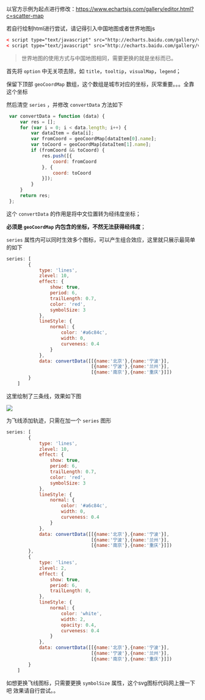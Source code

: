 
以官方示例为起点进行修改：<https://www.echartsjs.com/gallery/editor.html?c=scatter-map> 



若自行绘制html进行尝试，请记得引入中国地图或者世界地图js

```html
< script type="text/javascript" src="http://echarts.baidu.com/gallery/vendors/echarts/map/js/world.js"></script>
< script type="text/javascript" src="http://echarts.baidu.com/gallery/vendors/echarts/map/js/china.js"></script>
```

> 世界地图的使用方式与中国地图相同，需要更换的就是坐标而已。



首先将 `option` 中无关项去除，如 `title`，`tooltip`，`visualMap`，`legend`；

保留下顶部 `geoCoordMap` 数组，这个数组是城市对应的坐标，灰常重要。。。全靠这个坐标

然后清空  `series` ，并修改  `convertData` 方法如下

```javascript
 var convertData = function (data) {
     var res = [];
     for (var i = 0; i < data.length; i++) {
         var dataItem = data[i];
         var fromCoord = geoCoordMap[dataItem[0].name];
         var toCoord = geoCoordMap[dataItem[1].name];
         if (fromCoord && toCoord) {
             res.push([{
                 coord: fromCoord
             }, {
                 coord: toCoord
             }]);
         }
     }
     return res;
 };
```

这个 `convertData`  的作用是将中文位置转为经纬度坐标；

**必须是  `geoCoordMap` 内包含的坐标，不然无法获得经纬度**；



`series` 属性内可以同时生效多个图标，可以产生组合效应，这里就只展示最简单的如下

```javascript
series: [
        {
            type: 'lines',
            zlevel: 10,
            effect: {
                show: true,
                period: 6,
                trailLength: 0.7,
                color: 'red',
                symbolSize: 3
            },
            lineStyle: {
                normal: {
                    color: '#a6c84c',
                    width: 0,
                    curveness: 0.4
                }
            },
            data: convertData([[{name:'北京'},{name:'宁波'}],
                               [{name:'宁波'},{name:'兰州'}],
                               [{name:'南京'},{name:'重庆'}]])
        }
    ]
```

这里绘制了三条线，效果如下图

<img src="@/assets/blog/img/EChartsMapFlyLine1.png"/>

为飞线添加轨迹，只需在加一个 `series`  图形

```javascript
series: [
        {
            type: 'lines',
            zlevel: 10,
            effect: {
                show: true,
                period: 6,
                trailLength: 0.7,
                color: 'red',
                symbolSize: 3
            },
            lineStyle: {
                normal: {
                    color: '#a6c84c',
                    width: 0,
                    curveness: 0.4
                }
            },
            data: convertData([[{name:'北京'},{name:'宁波'}],
                               [{name:'宁波'},{name:'兰州'}],
                               [{name:'南京'},{name:'重庆'}]])
        },
        {
            type: 'lines',
            zlevel: 2,
            effect: {
                show: true,
                period: 6,
                trailLength: 0,
            },
            lineStyle: {
                normal: {
                    color: 'white',
                    width: 2,
                    opacity: 0.4,
                    curveness: 0.4
                }
            },
            data: convertData([[{name:'北京'},{name:'宁波'}],
                               [{name:'宁波'},{name:'兰州'}],
                               [{name:'南京'},{name:'重庆'}]])
        }
    ]
```
如想更换飞线图标，只需要更换 `symbolSize` 属性，这个svg图标代码网上搜一下吧
效果请自行尝试。。
 
